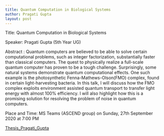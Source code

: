 ```yaml
---
title: Quantum Computation in Biological Systems
author: Pragati Gupta
layout: post 
---
```



<!--more-->

Title: Quantum Computation in Biological Systems
 
Speaker: Pragati Gupta (5th Year UG)
 
Abstract : 
Quantum computers are believed to be able to solve certain computational problems, such as integer factorization, substantially faster than classical computers. The quest to physically realize a full-scale quantum computer has proven to be a tough challenge. Surprisingly, some natural systems demonstrate quantum computational effects. One such example is the photosynthetic Fenna-Mathews-Olson(FMO) complex, found in certain light-harvesting bacteria. In this talk, I will discuss how the FMO complex exploits environment assisted quantum transport to transfer light energy with almost 100% efficiency. I will also highlight how this is a promising solution for resolving the problem of noise in quantum computers.
 
Place and Time: MS Teams (ASCEND group) on Sunday, 27th September 2020 at 7:00 PM

[Thesis_Pragati_Gupta](https://indianinstituteofscience.sharepoint.com/:b:/s/ASCENDTalks/EbifKZY6AbdMoOQ-wobC1-0BKD9JZxFlGpTkL3kEat1UZw?e=BSuSQ1)